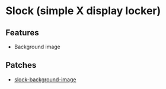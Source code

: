 # Slock (simple X display locker)

## Features
- Background image

## Patches 
- [slock-background-image](https://dwm.suckless.org/patches/xresources/)


